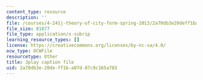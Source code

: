 ```yaml
---
content_type: resource
description: ''
file: /courses/4-241j-theory-of-city-form-spring-2013/2a70db3e20deff1ba07d87c9c165a783_HHpf1He752s.srt
file_size: 81877
file_type: application/x-subrip
learning_resource_types: []
license: https://creativecommons.org/licenses/by-nc-sa/4.0/
ocw_type: OCWFile
resourcetype: Other
title: 3play caption file
uid: 2a70db3e-20de-ff1b-a07d-87c9c165a783
---
```

